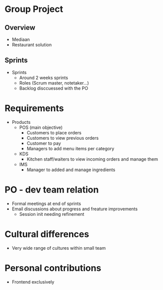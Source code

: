 # Group Project 

## Overview
- Mediaan 
- Restaurant solution

## Sprints
- Sprints
  - Around 2 weeks sprints
  - Roles (Scrum master, notetaker...)
  - Backlog disccuessed with the PO

# Requirements
- Products
  - POS (main objective)
    - Customers to place orders
    - Customers to view previous orders
    - Customer to pay 
    - Managers to add menu items per category
  - KDS
    - Kitchen staff/waiters to view incoming orders and manage them
  - IMS
    - Manager to added and manage ingredients

# PO - dev team relation
- Formal meetings at end of sprints
- Email discussions about progress and freature improvements
  - Session init needing refinement

# Cultural differences
- Very wide range of cultures within small team

# Personal contributions
- Frontend exclusively

